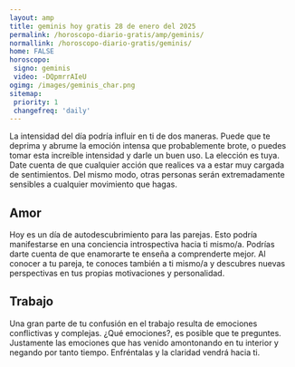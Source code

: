 ```yaml
---
layout: amp
title: geminis hoy gratis 28 de enero del 2025 
permalink: /horoscopo-diario-gratis/amp/geminis/
normallink: /horoscopo-diario-gratis/geminis/
home: FALSE
horoscopo:
 signo: geminis
 video: -DQpmrrAIeU
ogimg: /images/geminis_char.png
sitemap:
 priority: 1
 changefreq: 'daily'
---
```



La intensidad del día podría influir en ti de dos maneras. Puede que te deprima y abrume la emoción intensa que probablemente brote, o puedes tomar esta increíble intensidad y darle un buen uso. La elección es tuya. Date cuenta de que cualquier acción que realices va a estar muy cargada de sentimientos. Del mismo modo, otras personas serán extremadamente sensibles a cualquier movimiento que hagas.

## Amor

Hoy es un día de autodescubrimiento para las parejas. Esto podría manifestarse en una conciencia introspectiva hacia ti mismo/a. Podrías darte cuenta de que enamorarte te enseña a comprenderte mejor. Al conocer a tu pareja, te conoces también a ti mismo/a y descubres nuevas perspectivas en tus propias motivaciones y personalidad.

## Trabajo

Una gran parte de tu confusión en el trabajo resulta de emociones conflictivas y complejas. ¿Qué emociones?, es posible que te preguntes. Justamente las emociones que has venido amontonando en tu interior y negando por tanto tiempo. Enfréntalas y la claridad vendrá hacia ti.